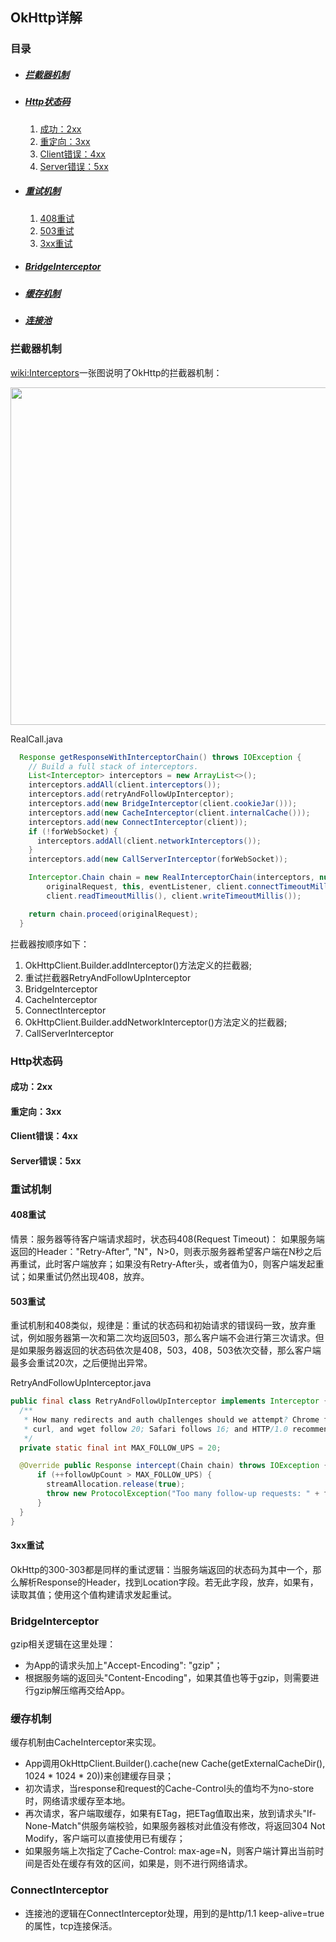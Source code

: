 ## OkHttp详解

### 目录

* ##### [拦截器机制](#1)

* ##### [Http状态码](#2)
  1. [成功：2xx](#2.1)
  2. [重定向：3xx](#2.2)
  3. [Client错误：4xx](#2.3)
  4. [Server错误：5xx](#2.4)

* ##### [重试机制](#3)
  1. [408重试](#3.1)
  2. [503重试](#3.2)
  3. [3xx重试](#3.3)

* ##### [BridgeInterceptor](#4)

* ##### [缓存机制](#5)

* ##### [连接池](#6)

<h3 id="1">拦截器机制</h3>

[wiki:Interceptors](https://github.com/square/okhttp/wiki/Interceptors)一张图说明了OkHttp的拦截器机制：

<img src="https://raw.githubusercontent.com/wiki/square/okhttp/interceptors@2x.png" width="540">

RealCall.java
```java
  Response getResponseWithInterceptorChain() throws IOException {
    // Build a full stack of interceptors.
    List<Interceptor> interceptors = new ArrayList<>();
    interceptors.addAll(client.interceptors());
    interceptors.add(retryAndFollowUpInterceptor);
    interceptors.add(new BridgeInterceptor(client.cookieJar()));
    interceptors.add(new CacheInterceptor(client.internalCache()));
    interceptors.add(new ConnectInterceptor(client));
    if (!forWebSocket) {
      interceptors.addAll(client.networkInterceptors());
    }
    interceptors.add(new CallServerInterceptor(forWebSocket));

    Interceptor.Chain chain = new RealInterceptorChain(interceptors, null, null, null, 0,
        originalRequest, this, eventListener, client.connectTimeoutMillis(),
        client.readTimeoutMillis(), client.writeTimeoutMillis());

    return chain.proceed(originalRequest);
  }
```

拦截器按顺序如下：

1. OkHttpClient.Builder.addInterceptor()方法定义的拦截器;
2. 重试拦截器RetryAndFollowUpInterceptor
3. BridgeInterceptor
4. CacheInterceptor
5. ConnectInterceptor
6. OkHttpClient.Builder.addNetworkInterceptor()方法定义的拦截器;
7. CallServerInterceptor

<h3 id="2">Http状态码</h3>

<h4 id="2.1">成功：2xx</h4> 
<h4 id="2.2">重定向：3xx</h4> 
<h4 id="2.3">Client错误：4xx</h4> 
<h4 id="2.4">Server错误：5xx</h4> 


<h3 id="3">重试机制</h3>

<h4 id="3.1">408重试</h4>

情景：服务器等待客户端请求超时，状态码408(Request Timeout)：
如果服务端返回的Header：\"Retry-After\", \"N\"，N>0，则表示服务器希望客户端在N秒之后再重试，此时客户端放弃；如果没有Retry-After头，或者值为0，则客户端发起重试；如果重试仍然出现408，放弃。

<h4 id="3.2">503重试</h4>

重试机制和408类似，规律是：重试的状态码和初始请求的错误码一致，放弃重试，例如服务器第一次和第二次均返回503，那么客户端不会进行第三次请求。但是如果服务器返回的状态码依次是408，503，408，503依次交替，那么客户端最多会重试20次，之后便抛出异常。

RetryAndFollowUpInterceptor.java
```java
public final class RetryAndFollowUpInterceptor implements Interceptor {
  /**
   * How many redirects and auth challenges should we attempt? Chrome follows 21 redirects; Firefox,
   * curl, and wget follow 20; Safari follows 16; and HTTP/1.0 recommends 5.
   */
  private static final int MAX_FOLLOW_UPS = 20;

  @Override public Response intercept(Chain chain) throws IOException {
      if (++followUpCount > MAX_FOLLOW_UPS) {
        streamAllocation.release(true);
        throw new ProtocolException("Too many follow-up requests: " + followUpCount);
      }
  }
}
```

<h4 id="3.3">3xx重试</h4>

OkHttp的300-303都是同样的重试逻辑：当服务端返回的状态码为其中一个，那么解析Response的Header，找到Location字段。若无此字段，放弃，如果有，读取其值；使用这个值构建请求发起重试。

<h3 id="4">BridgeInterceptor</h3>

gzip相关逻辑在这里处理：

* 为App的请求头加上\"Accept-Encoding\": \"gzip\"；
* 根据服务端的返回头\"Content-Encoding\"，如果其值也等于gzip，则需要进行gzip解压缩再交给App。

<h3 id="5">缓存机制</h3>

缓存机制由CacheInterceptor来实现。

* App调用OkHttpClient.Builder().cache(new Cache(getExternalCacheDir(), 1024 * 1024 * 20))来创建缓存目录；
* 初次请求，当response和request的Cache-Control头的值均不为no-store时，网络请求缓存至本地。
* 再次请求，客户端取缓存，如果有ETag，把ETag值取出来，放到请求头\"If-None-Match\"供服务端校验，如果服务器核对此值没有修改，将返回304 Not Modify，客户端可以直接使用已有缓存；
* 如果服务端上次指定了Cache-Control: max-age=N，则客户端计算出当前时间是否处在缓存有效的区间，如果是，则不进行网络请求。

<h3 id="6">ConnectInterceptor</h3>

* 连接池的逻辑在ConnectInterceptor处理，用到的是http/1.1 keep-alive=true的属性，tcp连接保活。
